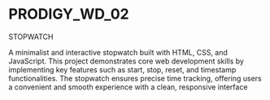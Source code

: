 # PRODIGY_WD_02

STOPWATCH

A minimalist and interactive stopwatch built with HTML, CSS, and JavaScript. This project demonstrates core web development skills by implementing key features such as start, stop, reset, and timestamp functionalities. The stopwatch ensures precise time tracking, offering users a convenient and smooth experience with a clean, responsive interface
